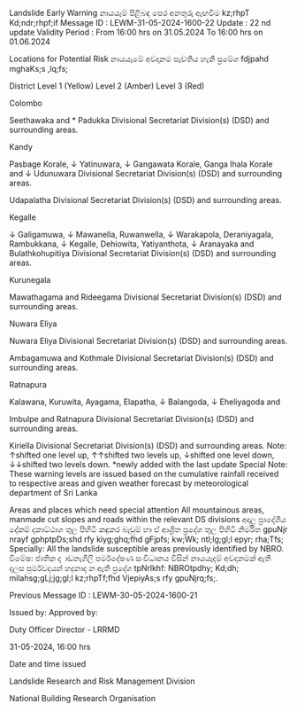 Landslide Early Warning නායයෑම් පිළිබඳ පෙර අනතුරු ඇඟවීම kz;rhpT Kd;ndr;rhpf;if Message ID : LEWM-31-05-2024-1600-22 Update : 22 nd update Validity Period : From 16:00 hrs on 31.05.2024 To 16:00 hrs on 01.06.2024

Locations for Potential Risk නායයෑමේ අවදානම පැවතිය හැකි ප්‍රමේශ fdjpahd mghaKs;s ,lq;fs;

District Level 1 (Yellow) Level 2 (Amber) Level 3 (Red)

Colombo

Seethawaka and * Padukka Divisional Secretariat Division(s) (DSD) and surrounding areas.

Kandy

Pasbage Korale, ↓ Yatinuwara, ↓ Gangawata Korale, Ganga Ihala Korale and ↓ Udunuwara Divisional Secretariat Division(s) (DSD) and surrounding areas.

Udapalatha Divisional Secretariat Division(s) (DSD) and surrounding areas.

Kegalle

↓ Galigamuwa, ↓ Mawanella, Ruwanwella, ↓ Warakapola, Deraniyagala, Rambukkana, ↓ Kegalle, Dehiowita, Yatiyanthota, ↓ Aranayaka and Bulathkohupitiya Divisional Secretariat Division(s) (DSD) and surrounding areas.

Kurunegala

Mawathagama and Rideegama Divisional Secretariat Division(s) (DSD) and surrounding areas.

Nuwara Eliya

Nuwara Eliya Divisional Secretariat Division(s) (DSD) and surrounding areas.

Ambagamuwa and Kothmale Divisional Secretariat Division(s) (DSD) and surrounding areas.

Ratnapura

Kalawana, Kuruwita, Ayagama, Elapatha, ↓ Balangoda, ↓ Eheliyagoda and

Imbulpe and Ratnapura Divisional Secretariat Division(s) (DSD) and surrounding areas.

Kiriella Divisional Secretariat Division(s) (DSD) and surrounding areas. Note: ↑shifted one level up, ↑↑shifted two levels up, ↓shifted one level down, ↓↓shifted two levels down. *newly added with the last update Special Note: These warning levels are issued based on the cumulative rainfall received to respective areas and given weather forecast by meteorological department of Sri Lanka

Areas and places which need special attention All mountainous areas, manmade cut slopes and roads within the relevant DS divisions අදාල ප්‍රාදේශීය දේකම් දකාට්ඨාශ තුල පිහිටි කඳුකර බෑවුම් හා ඒ ආශ්‍රිත ප්‍රදේශ තුල පිහිටි නිර්මිත gpuNjr nrayf gphptpDs;shd rfy kiyg;ghq;fhd gFjpfs; kw;Wk; ntl;lg;gl;l epyr; rha;Tfs; Specially: All the landslide susceptible areas previously identified by NBRO. විමේෂ: ජාතික ද ාඩනැගිලි පර්මදේෂණ සංවිධානය විසින් නායයෑදම් අවදානමක් ඇති දලස පුර්මවදයන් හදුනාද න ඇති ප්‍රදේශ tpNrlkhf: NBROtpdhy; Kd;dh; milahsg;gLj;jg;gl;l kz;rhpTf;fhd VjepiyAs;s rfy gpuNjrq;fs;.

Previous Message ID : LEWM-30-05-2024-1600-21

Issued by: Approved by:

Duty Officer Director - LRRMD

31-05-2024, 16:00 hrs

Date and time issued

Landslide Research and Risk Management Division

National Building Research Organisation